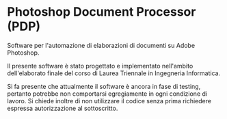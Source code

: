 # Photoshop Document Processor (PDP)
Software per l'automazione di elaborazioni di documenti su Adobe Photoshop.

Il presente software è stato progettato e implementato nell'ambito dell'elaborato finale del corso di Laurea Triennale in Ingegneria Informatica.

Si fa presente che attualmente il software è ancora in fase di testing, pertanto potrebbe non comportarsi egregiamente in ogni condizione di lavoro. Si chiede inoltre di non utilizzare il codice senza prima richiedere espressa autorizzazione al sottoscritto.



